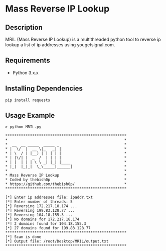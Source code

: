 # Mass Reverse IP Lookup

Description
------------
MRIL (Mass Reverse IP Lookup) is a multithreaded python tool to reverse ip lookup a list of ip addresses using yougetsignal.com.

Requirements
-------------
* Python 3.x.x

Installing Dependencies
-------------
`pip install requests`

Usage Example
-------------


```
> python MRIL.py

******************************************************
*                                                    *
*  __  __ _____  _____ _                             *
* |  \/  |  __ \|_   _| |                            *
* | \  / | |__) | | | | |                            *
* | |\/| |  _  /  | | | |                            *
* | |  | | | \ \ _| |_| |____                        *
* |_|  |_|_|  \_\_____|______|                       *
*                                                    *
* Mass Reverse IP Lookup                             *
* Coded by thebish0p                                 *
* https://github.com/thebish0p/                      *
******************************************************

[*] Enter ip addresses file: ipaddr.txt
[*] Enter number of threads: 5
[*] Reversing 172.217.18.174 ...
[*] Reversing 199.83.128.77 ...
[*] Reversing 104.18.155.3 ...
[*] No domains for 172.217.18.174
[*] 2 domains found for 104.18.155.3
[*] 27 domains found for 199.83.128.77
******************************************************
[*] Scan is done
[*] Output file: /root/Desktop/MRIL/output.txt
******************************************************
```
